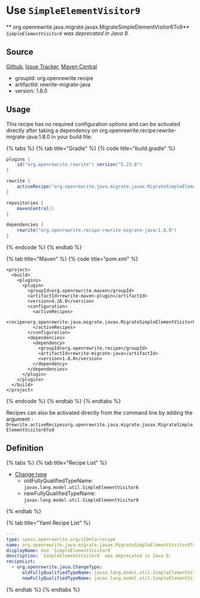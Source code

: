 # Use `SimpleElementVisitor9`

** org.openrewrite.java.migrate.javax.MigrateSimpleElementVisitor6To9**
_`SimpleElementVisitor6` was deprecated in Java 9._

## Source

[Github](https://github.com/openrewrite/rewrite-migrate-java), [Issue Tracker](https://github.com/openrewrite/rewrite-migrate-java/issues), [Maven Central](https://search.maven.org/artifact/org.openrewrite.recipe/rewrite-migrate-java/1.8.0/jar)

* groupId: org.openrewrite.recipe
* artifactId: rewrite-migrate-java
* version: 1.8.0


## Usage

This recipe has no required configuration options and can be activated directly after taking a dependency on org.openrewrite.recipe:rewrite-migrate-java:1.8.0 in your build file:

{% tabs %}
{% tab title="Gradle" %}
{% code title="build.gradle" %}
```groovy
plugins {
    id("org.openrewrite.rewrite") version("5.23.0")
}

rewrite {
    activeRecipe("org.openrewrite.java.migrate.javax.MigrateSimpleElementVisitor6To9")
}

repositories {
    mavenCentral()
}

dependencies {
    rewrite("org.openrewrite.recipe:rewrite-migrate-java:1.8.0")
}
```
{% endcode %}
{% endtab %}

{% tab title="Maven" %}
{% code title="pom.xml" %}
```markup
<project>
  <build>
    <plugins>
      <plugin>
        <groupId>org.openrewrite.maven</groupId>
        <artifactId>rewrite-maven-plugin</artifactId>
        <version>4.26.0</version>
        <configuration>
          <activeRecipes>
            <recipe>org.openrewrite.java.migrate.javax.MigrateSimpleElementVisitor6To9</recipe>
          </activeRecipes>
        </configuration>
        <dependencies>
          <dependency>
            <groupId>org.openrewrite.recipe</groupId>
            <artifactId>rewrite-migrate-java</artifactId>
            <version>1.8.0</version>
          </dependency>
        </dependencies>
      </plugin>
    </plugins>
  </build>
</project>
```
{% endcode %}
{% endtab %}
{% endtabs %}

Recipes can also be activated directly from the command line by adding the argument `-Drewrite.activeRecipesorg.openrewrite.java.migrate.javax.MigrateSimpleElementVisitor6To9`

## Definition

{% tabs %}
{% tab title="Recipe List" %}
* [Change type](../../../java/changetype.md)
  * oldFullyQualifiedTypeName: `javax.lang.model.util.SimpleElementVisitor6`
  * newFullyQualifiedTypeName: `javax.lang.model.util.SimpleElementVisitor9`

{% endtab %}

{% tab title="Yaml Recipe List" %}
```yaml
---
type: specs.openrewrite.org/v1beta/recipe
name: org.openrewrite.java.migrate.javax.MigrateSimpleElementVisitor6To9
displayName: Use `SimpleElementVisitor9`
description: `SimpleElementVisitor6` was deprecated in Java 9.
recipeList:
  - org.openrewrite.java.ChangeType:
      oldFullyQualifiedTypeName: javax.lang.model.util.SimpleElementVisitor6
      newFullyQualifiedTypeName: javax.lang.model.util.SimpleElementVisitor9

```
{% endtab %}
{% endtabs %}
